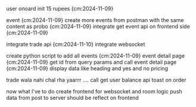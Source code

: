 user onoard init 15 rupees {cm:2024-11-09}

event {cm:2024-11-09}
    create more events from postman with the same content as probo {cm:2024-11-09}
    integrate get event api on frontend side {cm:2024-11-09}

integrate trade api {cm:2024-11-10}
integrate websocket


create python script to add all events {cm:2024-11-09}
event detail page {cm:2024-11-09}
    get id from query params and call event detail page {cm:2024-11-09}
    display data like heading and yes and no pricing



trade wala nahi chal rha yaarrr ....
call get user balance api
toast on order

now what I've to do
    create frontend for websocket  and room logic 
    push data from post to server should be reflect on frontend